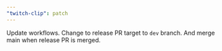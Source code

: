 ```yaml
---
"twitch-clip": patch
---
```


Update workflows. Change to release PR target to `dev` branch. And merge main when release PR is merged.

